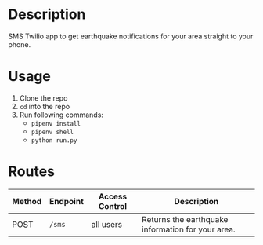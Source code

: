 # Description

SMS Twilio app to get earthquake notifications for your area straight to your phone.

# Usage

1. Clone the repo
2. `cd` into the repo
3. Run following commands:
    - `pipenv install`
    - `pipenv shell`
    - `python run.py`


# Routes

| Method | Endpoint | Access Control | Description                                              |
| ------ | -------- | -------------- | -------------------------------------------------------- |
| POST   | `/sms`   | all users      | Returns the earthquake information for your area. |
